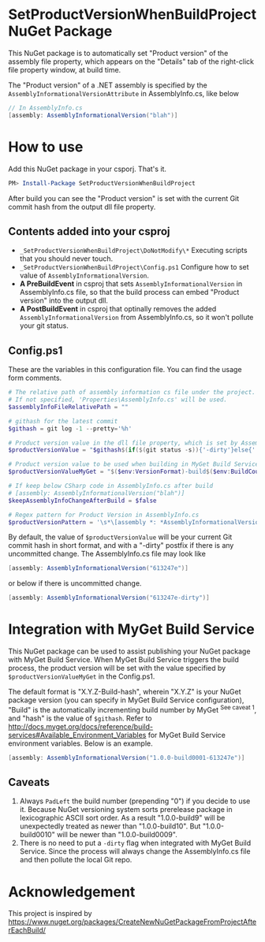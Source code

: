 # SetProductVersionWhenBuildProject NuGet Package
This NuGet package is to automatically set "Product version" of the assembly file property, which appears on the "Details" tab of the right-click file property window, at build time.

The "Product version" of a .NET assembly is specified by the `AssemblyInformationalVersionAttribute` in AssemblyInfo.cs, like below
```cs
// In AssemblyInfo.cs
[assembly: AssemblyInformationalVersion("blah")]
```
# How to use
Add this NuGet package in your csporj. That's it.
```powershell
PM> Install-Package SetProductVersionWhenBuildProject
```

After build you can see the "Product version" is set with the current Git commit hash from the output dll file property.

## Contents added into your csproj
- `_SetProductVersionWhenBuildProject\DoNotModify\*` Executing scripts that you should never touch.
- `_SetProductVersionWhenBuildProject\Config.ps1` Configure how to set value of `AssemblyInformationalVersion`.
- **A PreBuildEvent** in csproj that sets `AssemblyInformationalVersion` in AssemblyInfo.cs file, so that the build process can embed "Product version" into the output dll.
- **A PostBuildEvent** in csproj that optinally removes the added `AssemblyInformationalVersion` from AssemblyInfo.cs, so it won't pollute your git status.

## Config.ps1
These are the variables in this configuration file. You can find the usage form comments.
```powershell
# The relative path of assembly information cs file under the project.
# If not specified, 'Properties\AssemblyInfo.cs' will be used.
$assemblyInfoFileRelativePath = ""

# githash for the latest commit
$githash = git log -1 --pretty='%h'

# Product version value in the dll file property, which is set by AssemblyInformationalVersionAttribute in AssemblyInfo.cs
$productVersionValue = "$githash$(if($(git status -s)){'-dirty'}else{''})"

# Product version value to be used when building in MyGet Build Services
$productVersionValueMyGet = "$($env:VersionFormat)-build$($env:BuildCounter.PadLeft(4,'0'))-$githash"

# If keep below CSharp code in AssemblyInfo.cs after build
# [assembly: AssemblyInformationalVersion("blah")]
$keepAssemblyInfoChangeAfterBuild = $false

# Regex pattern for Product Version in AssemblyInfo.cs
$productVersionPattern = '\s*\[assembly *: *AssemblyInformationalVersion *\(@?"[^"]*"\) *\]'

```

By default, the value of `$productVersionValue` will be your current Git commit hash in short format, and with a "-dirty" postfix if there is any uncommitted change. The AssemblyInfo.cs file may look like
```cs
[assembly: AssemblyInformationalVersion("613247e")]
```
or below if there is uncommitted change.
```cs
[assembly: AssemblyInformationalVersion("613247e-dirty")]
```

# Integration with MyGet Build Service
This NuGet package can be used to assist publishing your NuGet package with MyGet Build Service. When MyGet Build Service triggers the build process, the product version will be set with the value specified by `$productVersionValueMyGet` in the Config.ps1.

The default format is "X.Y.Z-Build-hash", wherein "X.Y.Z" is your NuGet package version (you can specify in MyGet Build Service configuration), "Build" is the automatically incrementing build number by MyGet <sup>See caveat 1</sup>, and "hash" is the value of `$githash`. Refer to http://docs.myget.org/docs/reference/build-services#Available_Environment_Variables for MyGet Build Service environment variables. Below is an example.
```cs
[assembly: AssemblyInformationalVersion("1.0.0-build0001-613247e")]
```

## Caveats
1. Always `PadLeft` the build number (prepending "0") if you decide to use it. Because NuGet versioning system sorts prerelease package in lexicographic ASCII sort order. As a result "1.0.0-build9" will be unexpectedly treated as newer than "1.0.0-build10". But "1.0.0-build0010" will be newer than "1.0.0-build0009".
2. There is no need to put a `-dirty` flag when integrated with MyGet Build Service. Since the process will always change the AssemblyInfo.cs file and then pollute the local Git repo.

# Acknowledgement
This project is inspired by https://www.nuget.org/packages/CreateNewNuGetPackageFromProjectAfterEachBuild/
